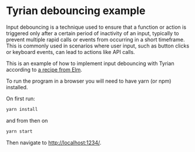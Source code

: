 # Tyrian debouncing example

Input debouncing is a technique used to ensure that a function or action is triggered only after a certain period of inactivity of an input, typically to prevent multiple rapid calls or events from occurring in a short timeframe. This is commonly used in scenarios where user input, such as button clicks or keyboard events, can lead to actions like API calls.

This is an example of how to implement input debouncing with Tyrian according to [a recipe from Elm](https://orasund.gitbook.io/elm-cookbook/recipes-1/writing-a-single-page-application/debounced-validation).

To run the program in a browser you will need to have yarn (or npm) installed.

On first run:

```sh
yarn install
```

and from then on

```sh
yarn start
```

Then navigate to [http://localhost:1234/](http://localhost:1234/).